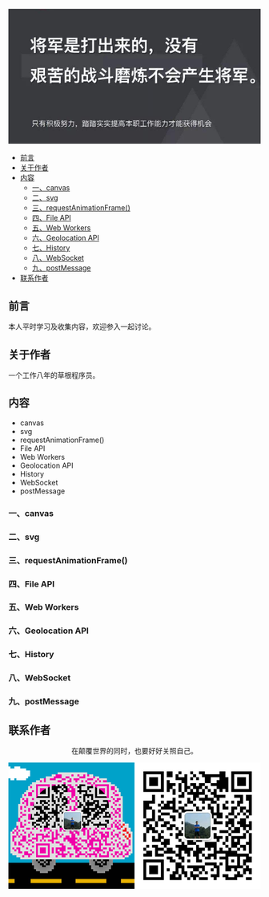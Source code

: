 ![image](../img/timg.jpg)
<br>



- [前言](#%e5%89%8d%e8%a8%80)
- [关于作者](#%e5%85%b3%e4%ba%8e%e4%bd%9c%e8%80%85)
- [内容](#%e5%86%85%e5%ae%b9)
  - [一、canvas](#%e4%b8%80canvas)
  - [二、svg](#%e4%ba%8csvg)
  - [三、requestAnimationFrame()](#%e4%b8%89requestanimationframe)
  - [四、File API](#%e5%9b%9bfile-api)
  - [五、Web Workers](#%e4%ba%94web-workers)
  - [六、Geolocation API](#%e5%85%adgeolocation-api)
  - [七、History](#%e4%b8%83history)
  - [八、WebSocket](#%e5%85%abwebsocket)
  - [九、postMessage](#%e4%b9%9dpostmessage)
- [联系作者](#%e8%81%94%e7%b3%bb%e4%bd%9c%e8%80%85)


## 前言

本人平时学习及收集内容，欢迎参入一起讨论。

## 关于作者

一个工作八年的草根程序员。

## 内容

- canvas
- svg
- requestAnimationFrame()
- File API
- Web Workers
- Geolocation API
- History
- WebSocket
- postMessage

### 一、canvas

### 二、svg

### 三、requestAnimationFrame()

### 四、File API

### 五、Web Workers

### 六、Geolocation API

### 七、History

### 八、WebSocket

### 九、postMessage

## 联系作者

<div align="center">
    <p>
        在颠覆世界的同时，也要好好关照自己。
    </p>
    <img src="../img/contact.png" />
</div>